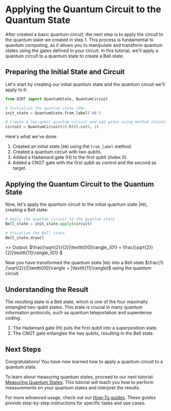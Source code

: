 # Applying the Quantum Circuit to the Quantum State

After created a basic quantum circuit, the next step is to apply the circuit to the quantum state we created in step 1. This process is fundamental to quantum computing, as it allows you to manipulate and transform quantum states using the gates defined in your circuit. In this tutorial, we'll apply a quantum circuit to a quantum state to create a Bell state.

## Preparing the Initial State and Circuit

Let's start by creating our initial quantum state and the quantum circuit we'll apply to it:

```python
from QIRT import QuantumState, QuantumCircuit

# Initialize the quantum state |00>
init_state = QuantumState.from_label('00')

# Create a two-qubit quantum circuit and add gates using method chaining
circuit = QuantumCircuit(2).h(0).cx(0, 1)
```

Here's what we've done:

1. Created an initial state $|\texttt{00}\rangle$ using the `from_label` method.
1. Created a quantum circuit with two qubits.
1. Added a Hadamard gate (H) to the first qubit (index 0).
1. Added a CNOT gate with the first qubit as control and the second as target.

## Applying the Quantum Circuit to the Quantum State

Now, let's apply the quantum circuit to the initial quantum state $|\texttt{00}\rangle$, creating a Bell state:

```python
# Apply the quantum circuit to the quantum state
Bell_state = init_state.apply(circuit)

# Visualize the Bell state
Bell_state.draw()
```

\>> Output: $\frac{\sqrt{2}}{2}|\texttt{00}\rangle_{01} + \frac{\sqrt{2}}{2}|\texttt{11}\rangle_{01} $

Now you have transformed the quantum state $|\texttt{00}\rangle$ into a Bell state $\frac{1}{\sqrt{2}}(|\texttt{00}\rangle + |\texttt{11}\rangle)$ using the quantum circuit.

## Understanding the Result

The resulting state is a Bell state, which is one of the four maximally entangled two-qubit states. This state is crucial in many quantum information protocols, such as quantum teleportation and superdense coding.

1. The Hadamard gate (H) puts the first qubit into a superposition state.
2. The CNOT gate entangles the two qubits, resulting in the Bell state.

## Next Steps

Congratulations! You have now learned how to apply a quantum circuit to a quantum state.

To learn about measuring quantum states, proceed to our next tutorial: [Measuring Quantum States](basic_measurement.md). This tutorial will teach you how to perform measurements on your quantum states and interpret the results.

For more advanced usage, check out our [How-To guides](../how_to_guides/index.md). These guides provide step-by-step instructions for specific tasks and use cases.
